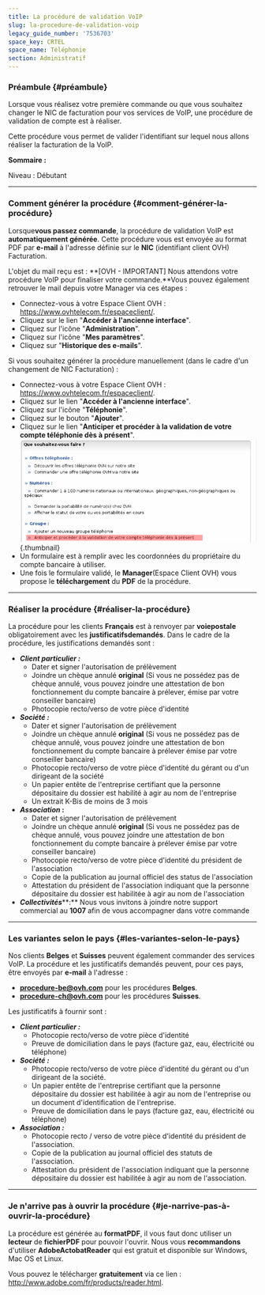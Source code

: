 ```yaml
---
title: La procédure de validation VoIP
slug: la-procedure-de-validation-voip
legacy_guide_number: '7536703'
space_key: CRTEL
space_name: Téléphonie
section: Administratif
---
```


### Préambule {#préambule}

Lorsque vous réalisez votre première commande ou que vous souhaitez changer le NIC de facturation pour vos services de VoIP, une procédure de validation de compte est à réaliser.

Cette procédure vous permet de valider l'identifiant sur lequel nous allons réaliser la facturation de la VoIP.

**Sommaire :**

Niveau : Débutant

------------------------------------------------------------------------

### **Comment générer la procédure** {#comment-générer-la-procédure}

Lorsque**vous passez commande**, la procédure de validation VoIP est **automatiquement générée**. Cette procédure vous est envoyée au format PDF par **e-mail** à l'adresse définie sur le **NIC** (identifiant client OVH) Facturation.

L'objet du mail reçu est : **\[OVH - IMPORTANT\] Nous attendons votre procédure VoIP pour finaliser votre commande.**Vous pouvez également retrouver le mail depuis votre Manager via ces étapes :

-   Connectez-vous à votre Espace Client OVH : <https://www.ovhtelecom.fr/espaceclient/>.
-   Cliquez sur le lien "**Accéder à l'ancienne interface**".
-   Cliquez sur l'icône "**Administration**".
-   Cliquez sur l'icône "**Mes paramètres**".
-   Cliquez sur "**Historique des e-mails**".

Si vous souhaitez générer la procédure manuellement (dans le cadre d'un changement de NIC Facturation) :

-   Connectez-vous à votre Espace Client OVH : <https://www.ovhtelecom.fr/espaceclient/>.
-   Cliquez sur le lien "**Accéder à l'ancienne interface**".
-   Cliquez sur l'icône "**Téléphonie**".
-   Cliquez sur le bouton "**Ajouter**".
-   Cliquez sur le lien "**Anticiper et procéder à la validation de votre compte téléphonie dès à présent**".![](images/SSProc1.png){.thumbnail}
-   Un formulaire est à remplir avec les coordonnées du propriétaire du compte bancaire à utiliser.
-   Une fois le formulaire validé, le **Manager**(Espace Client OVH) vous propose le **téléchargement** du **PDF** de la procédure.

------------------------------------------------------------------------

### **Réaliser la procédure** {#réaliser-la-procédure}

La procédure pour les clients **Français** est à renvoyer par **voiepostale** obligatoirement avec les **justificatifsdemandés**. Dans le cadre de la procédure, les justifications demandés sont :

-   ***Client particulier :***
    -   Dater et signer l'autorisation de prélèvement
    -   Joindre un chèque annulé **original** (Si vous ne possédez pas de chèque annulé, vous pouvez joindre une attestation de bon fonctionnement du compte bancaire à prélever, émise par votre conseiller bancaire)
    -   Photocopie recto/verso de votre pièce d'identité
-   ***Société :***
    -   Dater et signer l'autorisation de prélèvement
    -   Joindre un chèque annulé **original** (Si vous ne possédez pas de chèque annulé, vous pouvez joindre une attestation de bon fonctionnement du compte bancaire à prélever émise par votre conseiller bancaire)
    -   Photocopie recto/verso de votre pièce d'identité du gérant ou d'un dirigeant de la société
    -   Un papier entête de l'entreprise certifiant que la personne dépositaire du dossier est habilité à agir au nom de l'entreprise
    -   Un extrait K-Bis de moins de 3 mois
-   ***Association* :**
    -   Dater et signer l'autorisation de prélèvement
    -   Joindre un chèque annulé **original** (Si vous ne possédez pas de chèque annulé, vous pouvez joindre une attestation de bon fonctionnement du compte bancaire à prélever émise par votre conseiller bancaire)
    -   Photocopie recto/verso de votre pièce d'identité du président de l'association
    -   Copie de la publication au journal officiel des status de l'association
    -   Attestation du président de l'association indiquant que la personne dépositaire du dossier est habilitée à agir au nom de l'association
-   ***Collectivités*****:** Nous vous invitons à joindre notre support commercial au **1007** afin de vous accompagner dans votre commande

------------------------------------------------------------------------

### **Les variantes selon le pays** {#les-variantes-selon-le-pays}

Nos clients **Belges** et **Suisses** peuvent également commander des services VoIP. La procédure et les justificatifs demandés peuvent, pour ces pays, être envoyés par **e-mail** à l'adresse :

-   **procedure-be@ovh.com** pour les procédures **Belges**.
-   **procedure-ch@ovh.com** pour les procédures **Suisses**.

Les justificatifs à fournir sont :

-   ***Client particulier :***
    -   Photocopie recto/verso de votre pièce d'identité
    -   Preuve de domiciliation dans le pays (facture gaz, eau, électricité ou téléphone)
-   ***Société :***
    -   Photocopie recto/verso de votre pièce d'identité du gérant ou d'un dirigeant de la société.
    -   Un papier entête de l'entreprise certifiant que la personne dépositaire du dossier est habilitée à agir au nom de l'entreprise ou un document d'identification de l'entreprise.
    -   Preuve de domiciliation dans le pays (facture gaz, eau, électricité ou téléphone)
-   ***Association :***
    -   Photocopie recto / verso de votre pièce d'identité du président de l'association.
    -   Copie de la publication au journal officiel des statuts de l'association.
    -   Attestation du président de l'association indiquant que la personne dépositaire du dossier est habilitée à agir au nom de l'association.

------------------------------------------------------------------------

### Je n'arrive pas à ouvrir la procédure {#je-narrive-pas-à-ouvrir-la-procédure}

La procédure est générée au **formatPDF**, il vous faut donc utiliser un **lecteur** de **fichierPDF** pour pouvoir l'ouvrir. Nous vous **recommandons** d'utiliser **AdobeActobatReader** qui est gratuit et disponible sur Windows, Mac OS et Linux.

Vous pouvez le télécharger **gratuitement** via ce lien : <http://www.adobe.com/fr/products/reader.html>.
